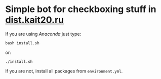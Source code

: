 # Simple bot for checkboxing stuff in [dist.kait20.ru](http://dist.kait20.ru/)

If you are using *Anaconda* just type:
    
    bash install.sh

or:
    
    ./install.sh

If you are not, install all packages from `environment.yml`.
